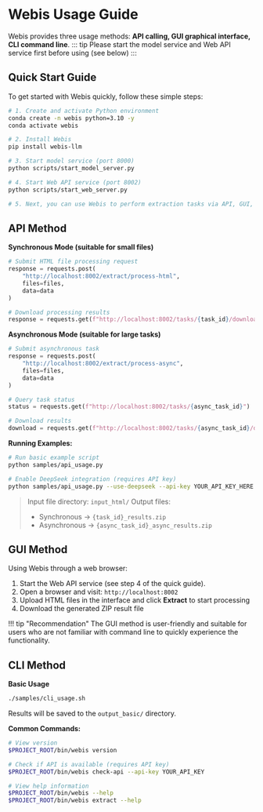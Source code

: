# Webis Usage Guide

Webis provides three usage methods: **API calling, GUI graphical interface, CLI command line**.
::: tip
Please start the model service and Web API service first before using (see below)
:::

## Quick Start Guide

To get started with Webis quickly, follow these simple steps:

```bash
# 1. Create and activate Python environment
conda create -n webis python=3.10 -y
conda activate webis

# 2. Install Webis
pip install webis-llm

# 3. Start model service (port 8000)
python scripts/start_model_server.py

# 4. Start Web API service (port 8002)
python scripts/start_web_server.py

# 5. Next, you can use Webis to perform extraction tasks via API, GUI, or CLI
```

## API Method

**Synchronous Mode (suitable for small files)**

```python
# Submit HTML file processing request
response = requests.post(
    "http://localhost:8002/extract/process-html",
    files=files,
    data=data
)

# Download processing results
response = requests.get(f"http://localhost:8002/tasks/{task_id}/download", stream=True)
```

**Asynchronous Mode (suitable for large tasks)**

```python
# Submit asynchronous task
response = requests.post(
    "http://localhost:8002/extract/process-async",
    files=files,
    data=data
)

# Query task status
status = requests.get(f"http://localhost:8002/tasks/{async_task_id}")

# Download results
download = requests.get(f"http://localhost:8002/tasks/{async_task_id}/download", stream=True)
```

**Running Examples:**

```bash
# Run basic example script
python samples/api_usage.py

# Enable DeepSeek integration (requires API key)
python samples/api_usage.py --use-deepseek --api-key YOUR_API_KEY_HERE
```

> Input file directory: `input_html/`
> Output files:
> 
> * Synchronous → `{task_id}_results.zip`
> * Asynchronous → `{async_task_id}_async_results.zip`

## GUI Method

Using Webis through a web browser:

1. Start the Web API service (see step 4 of the quick guide).
2. Open a browser and visit: `http://localhost:8002`
3. Upload HTML files in the interface and click **Extract** to start processing
4. Download the generated ZIP result file

!!! tip "Recommendation"
The GUI method is user-friendly and suitable for users who are not familiar with command line to quickly experience the functionality.

## CLI Method

**Basic Usage**

```bash
./samples/cli_usage.sh
```

Results will be saved to the `output_basic/` directory.

**Common Commands:**

```bash
# View version
$PROJECT_ROOT/bin/webis version

# Check if API is available (requires API key)
$PROJECT_ROOT/bin/webis check-api --api-key YOUR_API_KEY

# View help information
$PROJECT_ROOT/bin/webis --help
$PROJECT_ROOT/bin/webis extract --help
```